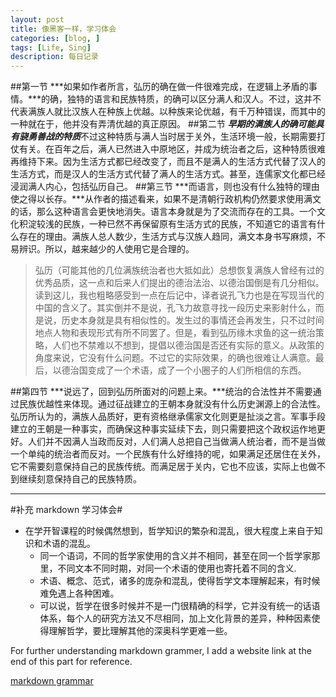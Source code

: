 ```yaml
---
layout: post
title: 像黑客一样，学习体会 
categories: [blog, ]
tags: [Life, Sing]
description: 每日记录
---
```



##第一节
***如果如作者所言，弘历的确在做一件很难完成，在逻辑上矛盾的事情。***的确，独特的语言和民族特质，的确可以区分满人和汉人。不过，这并不代表满族人就比汉族人在种族上优越。以种族来论优越，有千万种错误，而其中的一种就在于，他并没有弄清优越的真正原因。
##第二节
***早期的满族人的确可能具有骁勇善战的特质***不过这种特质与满人当时居于关外，生活环境一般，长期需要打仗有关。在百年之后，满人已然进入中原地区，并成为统治者之后，这种特质很难再维持下来。因为生活方式都已经改变了，而且不是满人的生活方式代替了汉人的生活方式，而是汉人的生活方式代替了满人的生活方式。甚至，连儒家文化都已经浸润满人内心，包括弘历自己。
##第三节
***而语言，则也没有什么独特的理由使之得以长存。***从作者的描述看来，如果不是清朝行政机构仍然要求使用满文的话，那么这种语言会更快地消失。语言本身就是为了交流而存在的工具。一个文化积淀较浅的民族，一种已然不再保留原有生活方式的民族，不知道它的语言有什么存在的理由。满族人总人数少，生活方式与汉族人趋同，满文本身书写麻烦，不易辨识。所以，越来越少的人使用它是合理的。

>弘历（可能其他的几位满族统治者也大抵如此）总想恢复满族人曾经有过的优秀品质，这一点和后来人们提出的德治法治、以德治国倒是有几分相似。读到这儿，我也粗略感受到一点在后记中，译者说孔飞力也是在写现当代的中国的含义了。其实倒并不是说，孔飞力故意寻找一段历史来影射什么，而是说，历史本身就是具有相似性的。发生过的事情还会再发生，只不过时间地点人物和表现形式有所不同罢了。但是，看到弘历缘木求鱼的这一统治策略，人们也不禁难以不想到，提倡以德治国是否还有实际的意义。从政策的角度来说，它没有什么问题。不过它的实际效果，的确也很难让人满意。最后，以德治国变成了一个术语，成了一个小圈子的人们所相信的东西。  



##第四节
***说远了，回到弘历所面对的问题上来。***统治的合法性并不需要通过民族优越性来体现。通过征战建立的王朝本身就没有什么历史渊源上的合法性。弘历所认为的，满族人品质好，更有资格继承儒家文化则更是扯淡之言。军事手段建立的王朝是一种事实，而确保这种事实延续下去，则只需要把这个政权运作地更好。人们并不因满人当政而反对，人们满人总把自己当做满人统治者，而不是当做一个单纯的统治者而反对。一个民族有什么好维持的呢，如果满足还居住在关外，它不需要刻意保持自己的民族传统。而满足居于关内，它也不应该，实际上也做不到继续刻意保持自己的民族特质。

---
#补充 markdown 学习体会#
 - 在学开智课程的时候偶然想到，哲学知识的繁杂和混乱，很大程度上来自于知识和术语的混乱。
   + 同一个语词，不同的哲学家使用的含义并不相同，甚至在同一个哲学家那里，不同文本不同时期，对同一个术语的使用也寄托着不同的含义.
   + 术语、概念、范式，诸多的庞杂和混乱，使得哲学文本理解起来，有时候难免遇上各种困难。
   + 可以说，哲学在很多时候并不是一门很精确的科学，它并没有统一的话语体系，每个人的研究方法又不尽相同，加上文化背景的差异，种种因素使得理解哲学，要比理解其他的深奥科学更难一些。

For further understanding markdown grammer, I add a website link at the end of this part for reference. 

[markdown grammar](https://www.zybuluo.com/mdeditor#391909)


